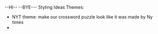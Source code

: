 --HI--
--BYE---
Styling Ideas
Themes:
- NYT theme: make our crossword puzzle look like it was made by Ny times
- 